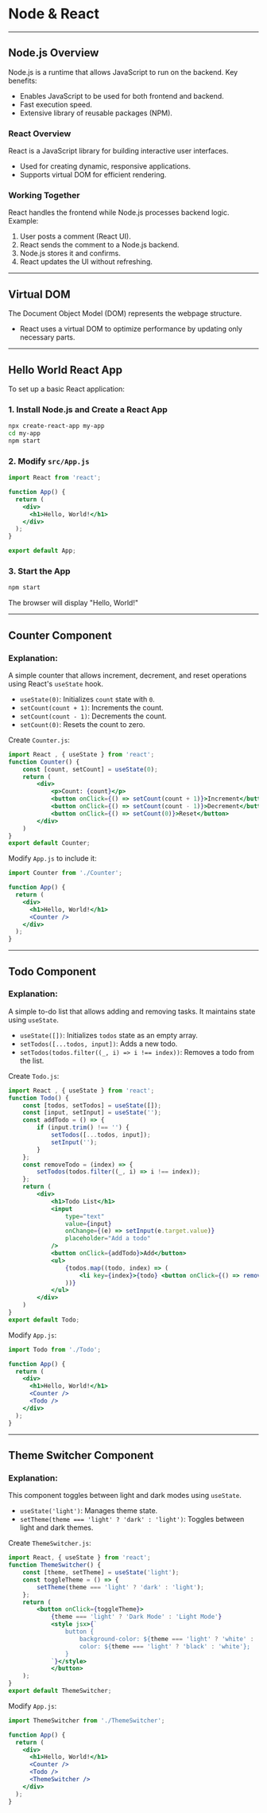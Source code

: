 # Node & React
---

## Node.js Overview
Node.js is a runtime that allows JavaScript to run on the backend. Key benefits:

- Enables JavaScript to be used for both frontend and backend.
- Fast execution speed.
- Extensive library of reusable packages (NPM).

### React Overview
React is a JavaScript library for building interactive user interfaces.

- Used for creating dynamic, responsive applications.
- Supports virtual DOM for efficient rendering.

### Working Together
React handles the frontend while Node.js processes backend logic. Example:

1. User posts a comment (React UI).
2. React sends the comment to a Node.js backend.
3. Node.js stores it and confirms.
4. React updates the UI without refreshing.

---

## Virtual DOM
The Document Object Model (DOM) represents the webpage structure.
- React uses a virtual DOM to optimize performance by updating only necessary parts.

---

## Hello World React App
To set up a basic React application:

### 1. Install Node.js and Create a React App
```sh
npx create-react-app my-app
cd my-app
npm start
```

### 2. Modify `src/App.js`
```jsx
import React from 'react';

function App() {
  return (
    <div>
      <h1>Hello, World!</h1>
    </div>
  );
}

export default App;
```

### 3. Start the App
```sh
npm start
```

The browser will display "Hello, World!"

---

## Counter Component
### Explanation:
A simple counter that allows increment, decrement, and reset operations using React's `useState` hook.

- `useState(0)`: Initializes `count` state with `0`.
- `setCount(count + 1)`: Increments the count.
- `setCount(count - 1)`: Decrements the count.
- `setCount(0)`: Resets the count to zero.

Create `Counter.js`:
```jsx
import React , { useState } from 'react';
function Counter() {
    const [count, setCount] = useState(0);
    return (
        <div>
            <p>Count: {count}</p>
            <button onClick={() => setCount(count + 1)}>Increment</button>
            <button onClick={() => setCount(count - 1)}>Decrement</button>
            <button onClick={() => setCount(0)}>Reset</button>
        </div>
    )
}
export default Counter;
```

Modify `App.js` to include it:
```jsx
import Counter from './Counter';

function App() {
  return (
    <div>
      <h1>Hello, World!</h1>
      <Counter />
    </div>
  );
}
```

---

## Todo Component
### Explanation:
A simple to-do list that allows adding and removing tasks. It maintains state using `useState`.

- `useState([])`: Initializes `todos` state as an empty array.
- `setTodos([...todos, input])`: Adds a new todo.
- `setTodos(todos.filter((_, i) => i !== index))`: Removes a todo from the list.

Create `Todo.js`:
```jsx
import React , { useState } from 'react';
function Todo() {
    const [todos, setTodos] = useState([]);
    const [input, setInput] = useState('');
    const addTodo = () => {
        if (input.trim() !== '') {
            setTodos([...todos, input]);
            setInput('');
        }
    };
    const removeTodo = (index) => {
        setTodos(todos.filter((_, i) => i !== index));
    };
    return (
        <div>
            <h1>Todo List</h1>
            <input
                type="text"
                value={input}
                onChange={(e) => setInput(e.target.value)}
                placeholder="Add a todo"
            />
            <button onClick={addTodo}>Add</button>
            <ul>
                {todos.map((todo, index) => (
                    <li key={index}>{todo} <button onClick={() => removeTodo(index)}>Remove</button></li>
                ))}
            </ul>
        </div>
    )
}
export default Todo;
```

Modify `App.js`:
```jsx
import Todo from './Todo';

function App() {
  return (
    <div>
      <h1>Hello, World!</h1>
      <Counter />
      <Todo />
    </div>
  );
}
```

---

## Theme Switcher Component
### Explanation:
This component toggles between light and dark modes using `useState`.

- `useState('light')`: Manages theme state.
- `setTheme(theme === 'light' ? 'dark' : 'light')`: Toggles between light and dark themes.

Create `ThemeSwitcher.js`:
```jsx
import React, { useState } from 'react';
function ThemeSwitcher() {
    const [theme, setTheme] = useState('light');
    const toggleTheme = () => {
        setTheme(theme === 'light' ? 'dark' : 'light');
    };
    return (
        <button onClick={toggleTheme}>
            {theme === 'light' ? 'Dark Mode' : 'Light Mode'}
            <style jsx>{`
                button {
                    background-color: ${theme === 'light' ? 'white' : 'black'};
                    color: ${theme === 'light' ? 'black' : 'white'};
                }
            `}</style>
            </button>
    );
}
export default ThemeSwitcher;
```

Modify `App.js`:
```jsx
import ThemeSwitcher from './ThemeSwitcher';

function App() {
  return (
    <div>
      <h1>Hello, World!</h1>
      <Counter />
      <Todo />
      <ThemeSwitcher />
    </div>
  );
}
```
